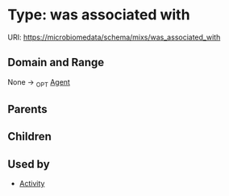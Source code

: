 
# Type: was associated with




URI: [https://microbiomedata/schema/mixs/was_associated_with](https://microbiomedata/schema/mixs/was_associated_with)


## Domain and Range

None ->  <sub>OPT</sub> [Agent](Agent.md)

## Parents


## Children


## Used by

 * [Activity](Activity.md)
